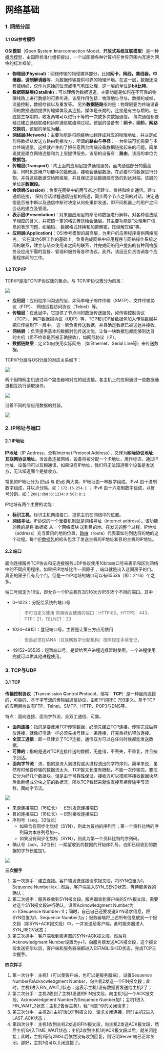 # 网络基础

### 1. 网络分层

#### 1.1 OSI参考模型

&#x20;       **OSI模型**（**O**pen **S**ystem **I**nterconnection Model，**开放式系统互联模型**）是一种[概念模型](https://zh.wikipedia.org/wiki/%E6%A6%82%E5%BF%B5%E6%A8%A1%E5%9E%8B)，由国际标准化组织提出，一个试图使各种计算机在世界范围内互连为网络的标准框架。

* **物理层(Physical)**：网络传输的物理媒体部分，比如**网卡，网线，集线器，中继器，调制解调器**等，为数据传输提供可靠的物理环境。在这一层，数据还没有被组织，仅作为原始的位流或电气电压处理，这一层的单位是**bit比特**。
* **数据链路层(Datalink)**：可以理解为数据通道，主要功能是如何在不可靠的物理线路上进行数据的可靠传递，该层作用包括：物理地址寻址，数据的成帧，流量控制，数据检错以及重发等。 另外**数据链路**指的是：物理层要为终端设备间的数据通信提供传输媒体及其连接。媒体是长期的，连接是有生存期的。在连接生存期内，收发两端可以进行不等的一次或多次数据通信。 每次通信都要经过建立通信联络和拆除通信联络两过程。该层的设备有：**网卡，网桥，网路交换机**，该层的单位为**帧**。
* **网络层(Network)：**&#x4E3B;要功能是将网络地址翻译成对应的物理地址，并决定如何将数据从发送方路由到接收方，所谓的**路由与寻径**：一台终端可能需要与多台终端通信，这样就产生的了把任意两台终端设备数据链接起来的问题，简单说就是建立网络连接和为上层提供服务。该层的设备有：**路由**。该层的单位为**数据包**。
* **传输层(Transport)**：向上面的应用层提供通信服务，面向通信部分的最高层，同时也是用户功能中的最低层。接收会话层数据，在必要时将数据进行分割，并将这些数据交给网络层，并且保证这些数据段有效的到达对端。该层的单位是**数据段。**
* **会话层(Session)**：负责在网络中的两节点之间建立、维持和终止通信。建立通信链接， 保持会话过程通信链接的畅通，同步两个节点之间的对话，决定通信是否被中断以及通信中断时决定从何处重新发送，即不同机器上的用户之间会话的建立及管理。
* **表示层(Presentation)**：对来自应用层的命令和数据进行解释，对各种语法赋予相应的含义，并按照一定的格式传送给会话层。其主要功能是"处理用户信息的表示问题，如编码、 数据格式转换和加密解密，压缩解压缩"等。
* **应用层(Application)**：OSI参考模型的最高层，为用户的应用程序提供网络服务。 它在其他6层工作的基础上，负责完成网络中应用程序与网络操作系统之间的联系，建立与结束使用者之间的联系，并完成网络用户提出的各种网络服务及应用所需的监督、管理和服务等各种协议。此外，该层还负责协调各个应用程序间的工作。

#### 1.2 TCP/IP

&#x20;       TCP/IP是指TCP/IP协议簇的集合。与 TCP/IP协议簇分为四层：

![](<../../.gitbook/assets/image (116).png>)

* **应用层**：应用程序间沟通的层，如简单电子邮件传输（SMTP）、文件传输协议（FTP）、 网络远程访问协议（Telnet）等。
* **传输层**：在此层中，它提供了节点间的数据传送服务，如传输控制协议（TCP）、 用户数据报协议（UDP）等，TCP和UDP给数据包加入传输数据并把它传输到下一层中， 这一层负责传送数据，并且确定数据已被送达并接收。
* **网络层** ：负责提供基本的数据封包传送功能，让每一块数据包都能够到达目 的主机（但不检查是否被正确接收），如网际协议（IP）。
* **数据链路层**：定义如何使用实际网络 （如Ethernet、Serial Line等）来传送数据。

TCP/IP分层与OSI分层的对应关系如下：

![](<../../.gitbook/assets/image (490).png>)



&#x20;       两个因特网主机通过两个路由器和对应的层连接。各主机上的应用通过一些数据通道相互执行读取操作。

![](<../../.gitbook/assets/image (463).png>)

&#x20;       沿着不同的层应用数据的封装。

![](<../../.gitbook/assets/image (175).png>)

### 2. IP地址与端口

#### 2.1 IP地址

&#x20;       **IP地址**（IP Address，全称Internet Protocol Address），又译为**网际协议地址**、**互联网协议地址**。当设备连接网络，设备将被分配一个IP地址，用作标识。通过IP地址，设备间可以互相通讯，如果没有IP地址，我们将无法知道哪个设备是发送方，无法知道哪个是接收方。

&#x20;       常见的IP地址分为 [IPv4](https://zh.wikipedia.org/wiki/IPv4) 与 [IPv6](https://zh.wikipedia.org/wiki/IPv6) 两大类，IP地址由一串数字组成。IPv4 由十进制数字组成，并以点分隔，如：`172.16.254.1` ； IPv6 由十六进制数字组成，以冒号分割，如：`2001:db8:0:1234:0:567:8:1`

&#x20;       IP地址有两个主要的功能：

* **标识主机**。标识主机网络接口，提供主机在网络中的位置。
* **网络寻址**。IP协议的一个重要机制就是网络寻址（internet address）。该功能的目的是将 数据报 从一个网络模块 送到目的地。在发送的整个过程，IP地址（address）充当着目的地的位置，[路由](https://zh.wikipedia.org/wiki/%E8%B7%AF%E7%94%B1)（route）代表着如何到达目的地的这个过程。每个[IP数据包](https://zh.wikipedia.org/wiki/%E7%BD%91%E9%99%85%E5%8D%8F%E8%AE%AE)的标头包含了发送主机的IP地址和目的主机的IP地址。

#### 2.2 端口

&#x20;       面向连接服务TCP协议和无连接服务UDP协议使用16bits端口号来表示和区别网络中的不同应用程序。如果把IP地址比作一间房子 ，端口就是出入这间房子的门。真正的房子只有几个门，但是一个IP地址的端口可以有65536（即：2^16）个之多。

&#x20;       端口号规定为16位，即允许一个IP主机有2的16次方65535个不同的端口。其中：

*   0\~1023：分配给系统的端口号

    > 不可自定义使用 常用协议使用的端口：HTTP:80，HTTPS：443，FTP：21，TELNET：23
*   1024\~49151：登记端口号，主要是让第三方应用使用

    > 但是必须在IANA（互联网数字分配机构）按照规定手续登记，
* 49152\~65535：短暂端口号，是留给客户进程选择暂时使用，一个进程使用完就可以供其他进程使用。

### 3. TCP与UDP

#### 3.1 TCP

&#x20;       **传输控制协议**（**T**ransmission **C**ontrol **P**rotocol，缩写：**TCP**）是一种面向连接的、可靠的、基于字节流的传输层通信协议，由IETF的[RFC](https://zh.wikipedia.org/wiki/RFC) [793](https://tools.ietf.org/html/rfc793)定义。基于TCP的应用层协议有FTP、Telnet、SMTP、HTTP、POP3与DNS等。

&#x20;       特点：面向连接、面向字节流、全双工通信、可靠。

* **面向连接**：指的是要使用TCP传输数据，必须先建立TCP连接，传输完成后释放连接，就像打电话一样必须先拨号建立一条连接，打完后挂机释放连接。
* **全双工通信**：即一旦建立了TCP连接，通信双方可以在任何时候都能发送数据。
* **可靠的**：指的是通过TCP连接传送的数据，无差错，不丢失，不重复，并且按序到达。
* **面向字节流**：流，指的是流入到进程或从进程流出的字符序列。简单来说，虽然有时候要传输的数据流太大，TCP报文长度有限制，不能一次传输完，要把它分为好几个数据块，但是由于可靠性保证，接收方可以按顺序接收数据块然后重新组成分块之前的数据流，所以TCP看起来就像直接互相传输字节流一样，面向字节流。

![](<../../.gitbook/assets/image (141).png>)

* 来源连接端口（16位长）－识别发送连接端口
* 目的连接端口（16位长）－识别接收连接端口
* 序列号（seq，32位长）
  * 如果含有同步化旗标（SYN），则此为最初的序列号；第一个资料比特的序列码为本序列号加一。
  * 如果没有同步化旗标（SYN），则此为第一个资料比特的序列码。
* 确认号（ack，32位长）—期望收到的数据的开始序列号。也即已经收到的数据的字节长度加1。



![](<../../.gitbook/assets/image (351).png>)

**三次握手**

1. 第一次握手：建立连接。客户端发送连接请求报文段，将SYN位置为1，Sequence Number为x；然后，客户端进入SYN\_SEND状态，等待服务器的确认；
2. 第二次握手：服务器收到SYN报文段。服务器收到客户端的SYN报文段，需要对这个SYN报文段进行确认，设置Acknowledgment Number为x+1(Sequence Number+1)；同时，自己自己还要发送SYN请求信息，将SYN位置为1，Sequence Number为y；服务器端将上述所有信息放到一个报文段（即SYN+ACK报文段）中，一并发送给客户端，此时服务器进入SYN\_RECV状态；
3. 第三次握手：客户端收到服务器的SYN+ACK报文段。然后将Acknowledgment Number设置为y+1，向服务器发送ACK报文段，这个报文段发送完毕以后，客户端和服务器端都进入ESTABLISHED状态，完成TCP三次握手。

**四次挥手**

1. 第一次分手：主机1（可以使客户端，也可以是服务器端），设置Sequence Number和Acknowledgment Number，向主机2发送一个FIN报文段；此时，主机1进入FIN\_WAIT\_1状态；这表示主机1没有数据要发送给主机2了；
2. 第二次分手：主机2收到了主机1发送的FIN报文段，向主机1回一个ACK报文段，Acknowledgment Number为Sequence Number加1；主机1进入FIN\_WAIT\_2状态；主机2告诉主机1，我“同意”你的关闭请求；
3. 第三次分手：主机2向主机1发送FIN报文段，请求关闭连接，同时主机2进入LAST\_ACK状态；
4. 第四次分手：主机1收到主机2发送的FIN报文段，向主机2发送ACK报文段，然后主机1进入TIME\_WAIT状态；主机2收到主机1的ACK报文段以后，就关闭连接；此时，主机1等待2MSL后依然没有收到回复，则证明Server端已正常关闭，那好，主机1也可以关闭连接了。
